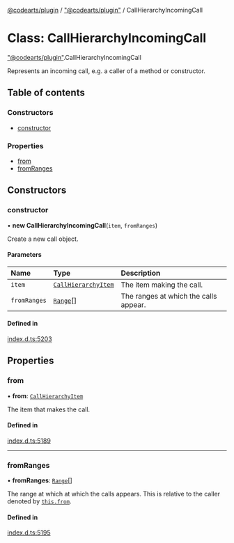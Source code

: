 [@codearts/plugin](../README.md) / ["@codearts/plugin"](../modules/_codearts_plugin_.md) / CallHierarchyIncomingCall

# Class: CallHierarchyIncomingCall

["@codearts/plugin"](../modules/_codearts_plugin_.md).CallHierarchyIncomingCall

Represents an incoming call, e.g. a caller of a method or constructor.

## Table of contents

### Constructors

- [constructor](codearts_plugin_.CallHierarchyIncomingCall.md#constructor)

### Properties

- [from](codearts_plugin_.CallHierarchyIncomingCall.md#from)
- [fromRanges](codearts_plugin_.CallHierarchyIncomingCall.md#fromranges)

## Constructors

### constructor

• **new CallHierarchyIncomingCall**(`item`, `fromRanges`)

Create a new call object.

#### Parameters

| Name | Type | Description |
| :------ | :------ | :------ |
| `item` | [`CallHierarchyItem`](codearts_plugin_.CallHierarchyItem.md) | The item making the call. |
| `fromRanges` | [`Range`](codearts_plugin_.Range.md)[] | The ranges at which the calls appear. |

#### Defined in

[index.d.ts:5203](https://github.com/huaweicloud/cloudide-plugin-api/blob/5055bbd/index.d.ts#L5203)

## Properties

### from

• **from**: [`CallHierarchyItem`](codearts_plugin_.CallHierarchyItem.md)

The item that makes the call.

#### Defined in

[index.d.ts:5189](https://github.com/huaweicloud/cloudide-plugin-api/blob/5055bbd/index.d.ts#L5189)

___

### fromRanges

• **fromRanges**: [`Range`](codearts_plugin_.Range.md)[]

The range at which at which the calls appears. This is relative to the caller
denoted by [`this.from`](codearts_plugin_.CallHierarchyIncomingCall.md#from).

#### Defined in

[index.d.ts:5195](https://github.com/huaweicloud/cloudide-plugin-api/blob/5055bbd/index.d.ts#L5195)
